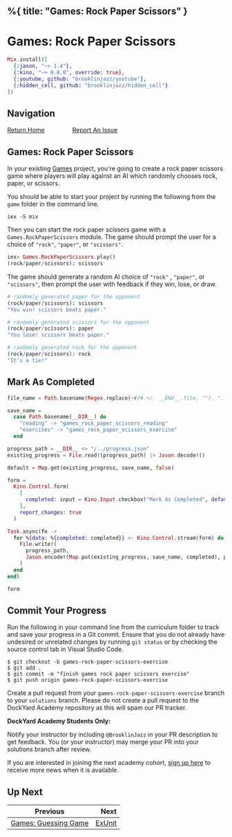 %{
  title: "Games: Rock Paper Scissors"
}
---
# Games: Rock Paper Scissors

```elixir
Mix.install([
  {:jason, "~> 1.4"},
  {:kino, "~> 0.8.0", override: true},
  {:youtube, github: "brooklinjazz/youtube"},
  {:hidden_cell, github: "brooklinjazz/hidden_cell"}
])
```

## Navigation

[Return Home](../start.livemd)<span style="padding: 0 30px"></span>
[Report An Issue](https://github.com/DockYard-Academy/beta_curriculum/issues/new?assignees=&labels=&template=issue.md&title=)

## Games: Rock Paper Scissors

In your existing [Games](./games_setup.livemd) project, you're going to create a rock paper scissors game where players will play against an AI which randomly chooses
rock, paper, or scissors.

You should be able to start your project by running the following from the `game` folder in
the command line.

```
iex -S mix
```

Then you can start the rock paper scissors game with a `Games.RockPaperScissors` module.
The game should prompt the user for a choice of `"rock"`, `"paper"`, or `"scissors"`.

<!-- livebook:{"force_markdown":true} -->

```elixir
iex> Games.RockPaperScissors.play()
(rock/paper/scissors): scissors
```

The game should generate a random AI choice of `"rock"` , `"paper"`, or `"scissors"`, then prompt the user with feedback if they win, lose, or draw.

<!-- livebook:{"force_markdown":true} -->

```elixir
# randomly generated paper for the opponent
(rock/paper/scissors): scissors
"You win! scissors beats paper."

# randomly generated scissors for the opponent
(rock/paper/scissors): paper
"You lose! scissors beats paper."

# randomly generated rock for the opponent
(rock/paper/scissors): rock
"It's a tie!"
```

## Mark As Completed

<!-- livebook:{"attrs":{"source":"file_name = Path.basename(Regex.replace(~r/#.+/, __ENV__.file, \"\"), \".livemd\")\n\nsave_name =\n  case Path.basename(__DIR__) do\n    \"reading\" -> \"games_rock_paper_scissors_reading\"\n    \"exercises\" -> \"games_rock_paper_scissors_exercise\"\n  end\n\nprogress_path = __DIR__ <> \"/../progress.json\"\nexisting_progress = File.read!(progress_path) |> Jason.decode!()\n\ndefault = Map.get(existing_progress, save_name, false)\n\nform =\n  Kino.Control.form(\n    [\n      completed: input = Kino.Input.checkbox(\"Mark As Completed\", default: default)\n    ],\n    report_changes: true\n  )\n\nTask.async(fn ->\n  for %{data: %{completed: completed}} <- Kino.Control.stream(form) do\n    File.write!(\n      progress_path,\n      Jason.encode!(Map.put(existing_progress, save_name, completed), pretty: true)\n    )\n  end\nend)\n\nform","title":"Track Your Progress"},"chunks":null,"kind":"Elixir.HiddenCell","livebook_object":"smart_cell"} -->

```elixir
file_name = Path.basename(Regex.replace(~r/#.+/, __ENV__.file, ""), ".livemd")

save_name =
  case Path.basename(__DIR__) do
    "reading" -> "games_rock_paper_scissors_reading"
    "exercises" -> "games_rock_paper_scissors_exercise"
  end

progress_path = __DIR__ <> "/../progress.json"
existing_progress = File.read!(progress_path) |> Jason.decode!()

default = Map.get(existing_progress, save_name, false)

form =
  Kino.Control.form(
    [
      completed: input = Kino.Input.checkbox("Mark As Completed", default: default)
    ],
    report_changes: true
  )

Task.async(fn ->
  for %{data: %{completed: completed}} <- Kino.Control.stream(form) do
    File.write!(
      progress_path,
      Jason.encode!(Map.put(existing_progress, save_name, completed), pretty: true)
    )
  end
end)

form
```

## Commit Your Progress

Run the following in your command line from the curriculum folder to track and save your progress in a Git commit.
Ensure that you do not already have undesired or unrelated changes by running `git status` or by checking the source control tab in Visual Studio Code.

```
$ git checkout -b games-rock-paper-scissors-exercise
$ git add .
$ git commit -m "finish games rock paper scissors exercise"
$ git push origin games-rock-paper-scissors-exercise
```

Create a pull request from your `games-rock-paper-scissors-exercise` branch to your `solutions` branch.
Please do not create a pull request to the DockYard Academy repository as this will spam our PR tracker.

**DockYard Academy Students Only:**

Notify your instructor by including `@BrooklinJazz` in your PR description to get feedback.
You (or your instructor) may merge your PR into your solutions branch after review.

If you are interested in joining the next academy cohort, [sign up here](https://academy.dockyard.com/) to receive more news when it is available.

## Up Next

| Previous                                                        | Next                               |
| --------------------------------------------------------------- | ---------------------------------: |
| [Games: Guessing Game](../exercises/games_guessing_game.livemd) | [ExUnit](../reading/exunit.livemd) |

